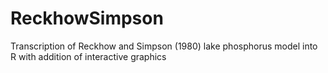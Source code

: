 # ReckhowSimpson
Transcription of Reckhow and Simpson (1980) lake phosphorus model into R with addition of interactive graphics
